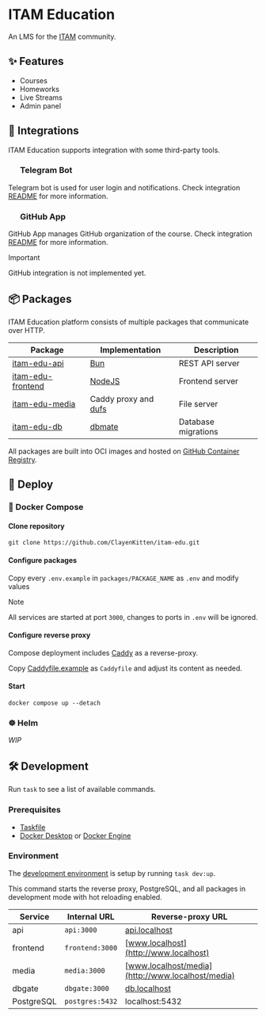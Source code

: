 # ITAM Education

An LMS for the [ITAM](https://itatmisis.ru) community.

## ✨ Features

- Courses
- Homeworks
- Live Streams
- Admin panel

## 🧩 Integrations

ITAM Education supports integration with some third-party tools.

### <img height="16" width="16" src="https://cdn.simpleicons.org/telegram/white" />&nbsp;&nbsp;Telegram Bot

Telegram bot is used for user login and notifications. Check integration [README](/packages/api/src/telegram) for more information.

### <img height="16" width="16" src="https://cdn.simpleicons.org/github/white" />&nbsp;&nbsp;GitHub App

GitHub App manages GitHub organization of the course. Check integration [README](https://www.youtube.com/watch?v=dQw4w9WgXcQ) for more information.

> [!IMPORTANT]
> GitHub integration is not implemented yet.

## 📦 Packages

ITAM Education platform consists of multiple packages that communicate over HTTP.

| Package                                  | Implementation                                          | Description         |
| ---------------------------------------- | ------------------------------------------------------- | ------------------- |
| [itam-edu-api](./packages/api)           | [Bun](https://bun.sh)                                   | REST API server     |
| [itam-edu-frontend](./packages/frontend) | [NodeJS](https://nodejs.org)                            | Frontend server     |
| [itam-edu-media](./packages/media)       | Caddy proxy and [dufs](https://github.com/sigoden/dufs) | File server         |
| [itam-edu-db](./packages/db)             | [dbmate](https://github.com/amacneil/dbmate)            | Database migrations |

All packages are built into OCI images and hosted on [GitHub Container Registry](https://github.com/ClayenKitten?tab=packages&repo_name=itam-edu).

## 🚀 Deploy

### 🐋 Docker Compose

#### Clone repository

`git clone https://github.com/ClayenKitten/itam-edu.git`

#### Configure packages

Copy every `.env.example` in `packages/PACKAGE_NAME` as `.env` and modify values

> [!NOTE]
> All services are started at port `3000`, changes to ports in `.env` will be ignored.

#### Configure reverse proxy

Compose deployment includes [Caddy](https://caddyserver.com/) as a reverse-proxy.

Copy [Caddyfile.example](./Caddyfile.example) as `Caddyfile` and adjust its content as needed.

#### Start

`docker compose up --detach`

### ☸️ Helm

_WIP_

## 🛠️ Development

Run `task` to see a list of available commands.

### Prerequisites

- [Taskfile](https://taskfile.dev/installation/)
- [Docker Desktop](https://docs.docker.com/desktop/) or [Docker Engine](https://docs.docker.com/engine/install/)

### Environment

The [development environment](./compose.dev.yaml) is setup by running `task dev:up`.

This command starts the reverse proxy, PostgreSQL, and all packages in development mode with hot reloading enabled.

| Service    | Internal URL    | Reverse-proxy URL                                 |
| ---------- | --------------- | ------------------------------------------------- |
| api        | `api:3000`      | [api.localhost](http://api.localhost)             |
| frontend   | `frontend:3000` | [www.localhost](http://www.localhost)             |
| media      | `media:3000`    | [www.localhost/media](http://www.localhost/media) |
| dbgate     | `dbgate:3000`   | [db.localhost](http://db.localhost)               |
| PostgreSQL | `postgres:5432` | localhost:5432                                    |
